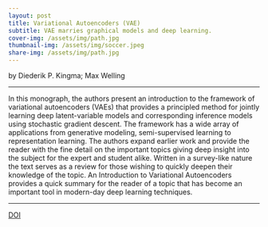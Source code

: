 ```yaml
---
layout: post
title: Variational Autoencoders (VAE)
subtitle: VAE marries graphical models and deep learning.
cover-img: /assets/img/path.jpg
thumbnail-img: /assets/img/soccer.jpeg
share-img: /assets/img/path.jpg
---
```


by Diederik P. Kingma; Max Welling

___

In this monograph, the authors present an introduction to the framework of variational autoencoders (VAEs) that provides a principled method for jointly learning deep latent-variable models and corresponding inference models using stochastic gradient descent. The framework has a wide array of applications from generative modeling, semi-supervised learning to representation learning. The authors expand earlier work and provide the reader with the fine detail on the important topics giving deep insight into the subject for the expert and student alike. Written in a survey-like nature the text serves as a review for those wishing to quickly deepen their knowledge of the topic. An Introduction to Variational Autoencoders provides a quick summary for the reader of a topic that has become an important tool in modern-day deep learning techniques.

___

[DOI](http://ieeexplore.ieee.org/document/9051780)
